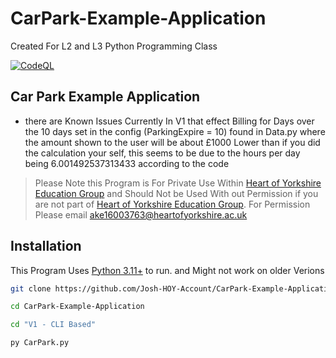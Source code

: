 # CarPark-Example-Application
Created For L2 and L3 Python Programming Class

[![CodeQL](https://github.com/Josh-HOY-Account/CarPark-Example-Application/actions/workflows/codeql.yml/badge.svg)](https://github.com/Josh-HOY-Account/CarPark-Example-Application/actions/workflows/codeql.yml)
## Car Park Example Application
- there are Known Issues Currently In V1 that effect Billing for Days over the 10 days set in the config (ParkingExpire = 10) found in Data.py where the amount shown to the user will be about £1000 Lower than if you did the calculation your self, this seems to be due to the hours per day being 6.001492537313433 according to the code

> Please Note this Program is For Private Use Within [Heart of Yorkshire Education Group](https://heartofyorkshire.ac.uk/) and Should Not be Used With out Permission
> if you are not part of [Heart of Yorkshire Education Group](https://heartofyorkshire.ac.uk/). For Permission Please email ake16003763@heartofyorkshire.ac.uk

## Installation
This Program Uses [Python 3.11+](https://www.python.org/downloads/) to run. and Might not work on older Verions

```sh
git clone https://github.com/Josh-HOY-Account/CarPark-Example-Application/
```
```sh
cd CarPark-Example-Application
```
```sh
cd "V1 - CLI Based"
```
```sh
py CarPark.py
```
